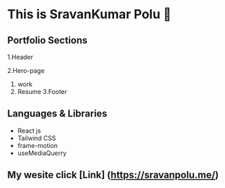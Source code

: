 # This is SravanKumar Polu 🙂


## Portfolio Sections
1.Header 

2.Hero-page
  1. work
  2. Resume
3.Footer


## Languages & Libraries
 * React js
 * Tailwind CSS
 * frame-motion
 * useMediaQuerry
   
## My wesite  click [Link] (https://sravanpolu.me/)
